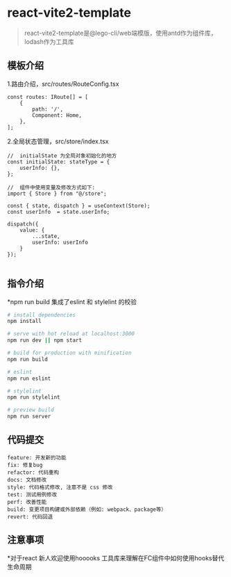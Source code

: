 <!--
 * @Author: 
 * @Date: 2021-07-16 18:40:13
 * @LastEditors: Please set LastEditors
 * @LastEditTime: 2021-07-21 19:30:36
 * @Description: 
-->
# react-vite2-template

> react-vite2-template是@lego-cli/web端模版，使用antd作为组件库，lodash作为工具库

## 模板介绍

1.路由介绍，src/routes/RouteConfig.tsx

````
const routes: IRoute[] = [
    {
        path: '/',
        Component: Home,
    },
];
 ````
    
2.全局状态管理，src/store/index.tsx

````
//  initialState 为全局对象初始化的地方
const initialState: stateType = {
    userInfo: {},
};

//  组件中使用变量及修改方式如下: 
import { Store } from "@/store";

const { state, dispatch } = useContext(Store);
const userInfo  = state.userInfo;

dispatch({
    value: {
        ...state,
        userInfo: userInfo
    }
});
    
````

## 指令介绍

*npm run build 集成了eslint 和 stylelint 的校验

``` bash
# install dependencies
npm install

# serve with hot reload at localhost:3000
npm run dev || npm start

# build for production with minification
npm run build

# eslint 
npm run eslint

# stylelint
npm run stylelint

# preview build
npm run server
```


 ## 代码提交

 ```
feature: 开发新的功能
fix: 修复bug
refactor: 代码重构
docs: 文档修改
style: 代码格式修改, 注意不是 css 修改
test: 测试用例修改
perf: 改善性能
build: 变更项目构建或外部依赖（例如: webpack、package等）
revert: 代码回退
```

 ## 注意事项

*对于react 新人欢迎使用hooooks 工具库来理解在FC组件中如何使用hooks替代生命周期



